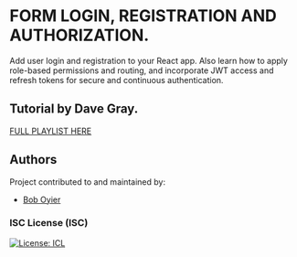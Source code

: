 # FORM LOGIN, REGISTRATION AND AUTHORIZATION.

Add user login and registration to your React app.
Also learn how to apply role-based permissions and routing, and incorporate JWT access and refresh tokens for secure and continuous authentication.

## Tutorial by Dave Gray.

[FULL PLAYLIST HERE](https://www.youtube.com/playlist?list=PL0Zuz27SZ-6PRCpm9clX0WiBEMB70FWwd)

## Authors

Project contributed to and maintained by:

- [Bob Oyier](https://github.com/oyieroyier/)

### ISC License (ISC)

[![License: ICL](https://img.shields.io/badge/License-ISC-blue.svg)](https://opensource.org/licenses/ISC)
